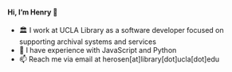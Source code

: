 #### Hi, I’m Henry 👋
- 🏛️ I work at UCLA Library as a software developer focused on supporting archival systems and services
- 🧰 I have experience with JavaScript and Python
- 📫 Reach me via email at herosen[at]library[dot]ucla[dot]edu
